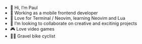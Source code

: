 - 👋 Hi, I’m Paul
- 👀 Working as a mobile frontend developer
- 🌱 Love for Terminal / Neovim, learning Neovim and Lua
- 🚀 I’m looking to collaborate on creative and excitinig projects
- 🎮 Love video games
- 🚴‍♂️ Gravel bike cyclist

<!---
pawlinsky/pawlinsky is a ✨ special ✨ repository because its `README.md` (this file) appears on your GitHub profile.
You can click the Preview link to take a look at your changes.
--->
